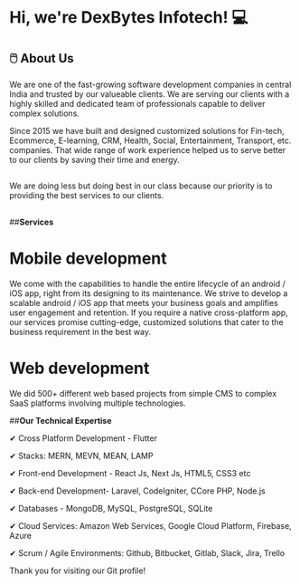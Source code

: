 # Hi, we're DexBytes Infotech! 💻


## 🖱️ About Us
We are one of the fast-growing software development companies in central India and trusted by our valueable clients. We are serving our clients with a highly skilled and dedicated team of professionals capable to deliver complex solutions.

Since 2015 we have built and designed customized solutions for Fin-tech, Ecommerce, E-learning, CRM, Health, Social, Entertainment, Transport, etc. companies. That wide range of work experience helped us to serve better to our clients by saving their time and energy.  

##
We are doing less but doing best in our class because our priority is to providing the best services to our clients. 
##

##**Services**

# Mobile development
We come with the capabilities to handle the entire lifecycle of an android / iOS app, right from its designing to its maintenance. We strive to develop a scalable android / iOS app that meets your business goals and amplifies user engagement and retention. If you require a native cross-platform app, our services promise cutting-edge, customized solutions that cater to the business requirement in the best way.


# Web development
We did 500+ different web based projects from simple CMS to complex SaaS platforms involving multiple technologies.


##**Our Technical Expertise**

✔ Cross Platform Development - Flutter

✔ Stacks: MERN, MEVN, MEAN, LAMP

✔ Front-end Development -  React Js, Next Js, HTML5, CSS3 etc

✔ Back-end Development-  Laravel, CodeIgniter, CCore PHP, Node.js

✔ Databases - MongoDB, MySQL, PostgreSQL, SQLite

✔ Cloud Services: Amazon Web Services, Google Cloud Platform, Firebase,  Azure

✔ Scrum / Agile Environments:  Github, Bitbucket, Gitlab, Slack, Jira, Trello



Thank you for visiting our Git profile!
